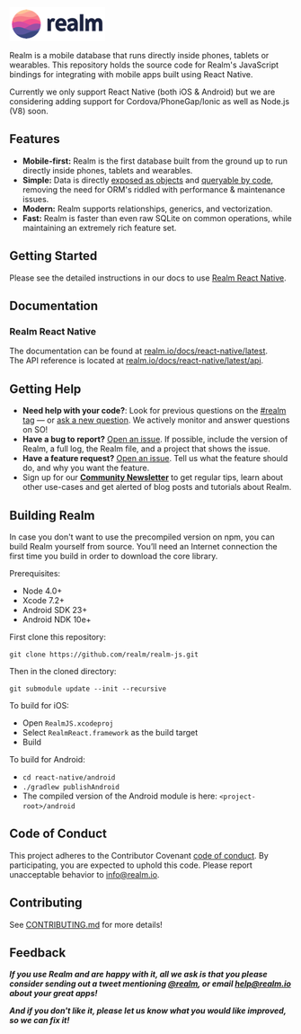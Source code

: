 ![Realm](https://github.com/realm/realm-js/raw/master/logo.png)

Realm is a mobile database that runs directly inside phones, tablets or wearables.
This repository holds the source code for Realm's JavaScript bindings for integrating with mobile apps built using React Native.

Currently we only support React Native (both iOS & Android) but we are considering adding support for Cordova/PhoneGap/Ionic as well as Node.js (V8) soon.

## Features

* **Mobile-first:** Realm is the first database built from the ground up to run directly inside phones, tablets and wearables.
* **Simple:** Data is directly [exposed as objects](https://realm.io/docs/react-native/latest/#models) and [queryable by code](https://realm.io/docs/react-native/latest/#queries), removing the need for ORM's riddled with performance & maintenance issues.
* **Modern:** Realm supports relationships, generics, and vectorization.
* **Fast:** Realm is faster than even raw SQLite on common operations, while maintaining an extremely rich feature set.

## Getting Started

Please see the detailed instructions in our docs to use [Realm React Native](https://realm.io/docs/react-native/latest/#installation).

## Documentation

### Realm React Native

The documentation can be found at [realm.io/docs/react-native/latest](https://realm.io/docs/react-native/latest).  
The API reference is located at [realm.io/docs/react-native/latest/api](https://realm.io/docs/react-native/latest/api).

## Getting Help

- **Need help with your code?**: Look for previous questions on the  [#realm tag](https://stackoverflow.com/questions/tagged/realm?sort=newest) — or [ask a new question](https://stackoverflow.com/questions/ask?tags=realm). We actively monitor and answer questions on SO!
- **Have a bug to report?** [Open an issue](https://github.com/realm/realm-js/issues/new). If possible, include the version of Realm, a full log, the Realm file, and a project that shows the issue.
- **Have a feature request?** [Open an issue](https://github.com/realm/realm-js/issues/new). Tell us what the feature should do, and why you want the feature.
- Sign up for our [**Community Newsletter**](http://eepurl.com/VEKCn) to get regular tips, learn about other use-cases and get alerted of blog posts and tutorials about Realm.

## Building Realm

In case you don't want to use the precompiled version on npm, you can build Realm yourself from source. You’ll need an Internet connection the first time you build in order to download the core library.

Prerequisites:
- Node 4.0+
- Xcode 7.2+
- Android SDK 23+
- Android NDK 10e+

First clone this repository:

```
git clone https://github.com/realm/realm-js.git
```

Then in the cloned directory:

```
git submodule update --init --recursive
```

To build for iOS:
- Open `RealmJS.xcodeproj`
- Select `RealmReact.framework` as the build target
- Build

To build for Android:
- `cd react-native/android`
- `./gradlew publishAndroid`
- The compiled version of the Android module is here: `<project-root>/android`

## Code of Conduct

This project adheres to the Contributor Covenant [code of conduct](https://realm.io/conduct/).
By participating, you are expected to uphold this code. Please report unacceptable behavior to [info@realm.io](mailto:info+conduct@realm.io).

## Contributing

See [CONTRIBUTING.md](CONTRIBUTING.md) for more details!

## Feedback

**_If you use Realm and are happy with it, all we ask is that you please consider sending out a tweet mentioning [@realm](https://twitter.com/realm), or email [help@realm.io](mailto:help@realm.io) about your great apps!_**

**_And if you don't like it, please let us know what you would like improved, so we can fix it!_**

